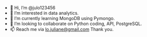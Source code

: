 - 👋 Hi, I’m @julo123456
- 👀 I’m interested in data analytics.
- 🌱 I’m currently learning MongoDB using Pymongo.
- 💞️ I’m looking to collaborate on Python coding, API, PostgreSQL.
- 📫 Reach me via lo.juliane@gmail.com Thank you.

<!---
julo123456/julo123456 is a ✨ special ✨ repository because its `README.md` (this file) appears on your GitHub profile.
You can click the Preview link to take a look at your changes.
--->
